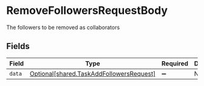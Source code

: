 # RemoveFollowersRequestBody

The followers to be removed as collaborators


## Fields

| Field                                                                                      | Type                                                                                       | Required                                                                                   | Description                                                                                |
| ------------------------------------------------------------------------------------------ | ------------------------------------------------------------------------------------------ | ------------------------------------------------------------------------------------------ | ------------------------------------------------------------------------------------------ |
| `data`                                                                                     | [Optional[shared.TaskAddFollowersRequest]](../../models/shared/taskaddfollowersrequest.md) | :heavy_minus_sign:                                                                         | N/A                                                                                        |